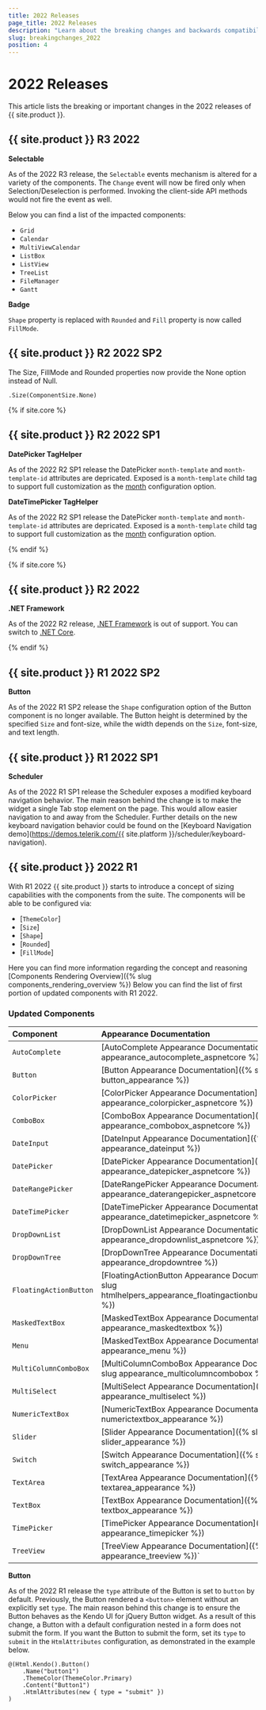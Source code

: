 ```yaml
---
title: 2022 Releases
page_title: 2022 Releases
description: "Learn about the breaking changes and backwards compatibility released by {{ site.product }} in 2022."
slug: breakingchanges_2022
position: 4
---
```


# 2022 Releases

This article lists the breaking or important changes in the 2022 releases of {{ site.product }}.

## {{ site.product }} R3 2022

**Selectable**

As of the 2022 R3 release, the `Selectable` events mechanism is altered for a variety of the components. The `Change` event will now be fired only when Selection/Deselection is performed. Invoking the client-side API methods would not fire the event as well. 

Below you can find a list of the impacted components:

* `Grid`
* `Calendar`
* `MultiViewCalendar`
* `ListBox`
* `ListView`
* `TreeList`
* `FileManager`
* `Gantt`

**Badge**

`Shape` property is replaced with `Rounded` and `Fill` property is now called `FillMode`.

## {{ site.product }} R2 2022 SP2

The Size, FillMode and Rounded properties now provide the None option instead of Null.

`.Size(ComponentSize.None)`

{% if site.core %}
## {{ site.product }} R2 2022 SP1

**DatePicker TagHelper**

As of the 2022 R2 SP1 release the DatePicker `month-template` and `month-template-id` attributes are depricated. Exposed is a `month-template` child tag to support full customization as the [month](https://docs.telerik.com/kendo-ui/api/javascript/ui/datepicker/configuration/month) configuration option.


**DateTimePicker TagHelper**

As of the 2022 R2 SP1 release the DatePicker `month-template` and `month-template-id` attributes are depricated. Exposed is a `month-template` child tag to support full customization as the [month](https://docs.telerik.com/kendo-ui/api/javascript/ui/datetimepicker/configuration/month) configuration option.

{% endif %}

{% if site.core %}
## {{ site.product }} R2 2022

**.NET Framework**

As of the 2022 R2 release, [.NET Framework](https://dotnet.microsoft.com/en-us/download/dotnet-framework) is out of support. You can switch to [.NET Core](https://dotnet.microsoft.com/en-us/download).

{% endif %}

## {{ site.product }} R1 2022 SP2

**Button**

As of the 2022 R1 SP2 release the `Shape` configuration option of the Button component is no longer available. The Button height is determined by the specified `Size` and font-size, while the width depends on the `Size`, font-size, and text length.

## {{ site.product }} R1 2022 SP1

**Scheduler**

As of the 2022 R1 SP1 release the Scheduler exposes a modified keyboard navigation behavior. The main reason behind the change is to make the widget a single Tab stop element on the page. This would allow easier navigation to and away from the Scheduler. Further details on the new keyboard navigation behavior could be found on the [Keyboard Navigation demo](https://demos.telerik.com/{{ site.platform }}/scheduler/keyboard-navigation).

## {{ site.product }} 2022 R1

With R1 2022 {{ site.product }} starts to introduce a concept of sizing capabilities with the components from the suite. The components will be able to be configured via:

- [`ThemeColor`]
- [`Size`]
- [`Shape`]
- [`Rounded`]
- [`FillMode`]

Here you can find more information regarding the concept and reasoning [Components Rendering Overview]({% slug components_rendering_overview %})
Below you can find the list of first portion of updated components with R1 2022.

### Updated Components

| Component   | Appearance Documentation  |
|:---         |:---       |
| `AutoComplete` | [AutoComplete Appearance Documentation]({% slug appearance_autocomplete_aspnetcore %})
| `Button` | [Button Appearance Documentation]({% slug button_appearance %})
| `ColorPicker` | [ColorPicker Appearance Documentation]({% slug appearance_colorpicker_aspnetcore %})
| `ComboBox` | [ComboBox Appearance Documentation]({% slug appearance_combobox_aspnetcore %})
| `DateInput` | [DateInput Appearance Documentation]({% slug appearance_dateinput %})
| `DatePicker` | [DatePicker Appearance Documentation]({% slug appearance_datepicker_aspnetcore %})
| `DateRangePicker` | [DateRangePicker Appearance Documentation]({% slug appearance_daterangepicker_aspnetcore %})
| `DateTimePicker` | [DateTimePicker Appearance Documentation]({% slug appearance_datetimepicker_aspnetcore %})
| `DropDownList` | [DropDownList Appearance Documentation]({% slug appearance_dropdownlist_aspnetcore %})
| `DropDownTree` | [DropDownTree Appearance Documentation]({% slug appearance_dropdowntree %})
| `FloatingActionButton` | [FloatingActionButton Appearance Documentation]({% slug htmlhelpers_appearance_floatingactionbutton_aspnetcore %})
| `MaskedTextBox` | [MaskedTextBox Appearance Documentation]({% slug appearance_maskedtextbox %})
| `Menu` | [MaskedTextBox Appearance Documentation]({% slug appearance_menu %})
| `MultiColumnComboBox` | [MultiColumnComboBox Appearance Documentation]({% slug appearance_multicolumncombobox %})
| `MultiSelect` | [MultiSelect Appearance Documentation]({% slug appearance_multiselect %})
| `NumericTextBox` | [NumericTextBox Appearance Documentation]({% slug numerictextbox_appearance %})
| `Slider` | [Slider Appearance Documentation]({% slug slider_appearance %})
| `Switch` | [Switch Appearance Documentation]({% slug switch_appearance %})
| `TextArea` | [TextArea Appearance Documentation]({% slug textarea_appearance %})
| `TextBox` | [TextBox Appearance Documentation]({% slug textbox_appearance %})
| `TimePicker` | [TimePicker Appearance Documentation]({% slug appearance_timepicker %})
| `TreeView` | [TreeView Appearance Documentation]({% slug appearance_treeview %})`

**Button**

As of the 2022 R1 release the `type` attribute of the Button is set to `button` by default. Previously, the Button rendered a `<button>` element without an explicitly set `type`. The main reason behind this change is to ensure the Button behaves as the Kendo UI for jQuery Button widget. As a result of this change, a Button with a default configuration nested in a form does not submit the form. If you want the Button to submit the form, set its `type` to `submit` in the `HtmlAttributes` configuration, as demonstrated in the example below.

```
@(Html.Kendo().Button()
	.Name("button1")
	.ThemeColor(ThemeColor.Primary)
	.Content("Button1")
	.HtmlAttributes(new { type = "submit" })
)
```
